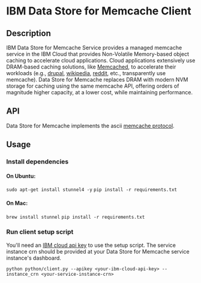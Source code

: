 # IBM Data Store for Memcache Client

## Description

IBM Data Store for Memcache Service provides a managed memcache service in the IBM Cloud that provides Non-Volatile Memory-based object caching to accelerate cloud applications.
Cloud applications extensively use DRAM-based caching solutions, like [Memcached](http://memcached.org/), to accelerate their workloads (e.g., [drupal](https://www.drupal.org/project/memcache), [wikipedia](http://www.datacenterknowledge.com/archives/2008/06/24/a-look-inside-wikipedias-infrastructure), [reddit](https://redditblog.com/2017/01/17/caching-at-reddit/), etc., transparently use memcache).
Data Store for Memcache replaces DRAM with modern NVM storage for caching using the same memcache API, offering orders of magnitude higher capacity, at a lower cost, while maintaining performance.

## API

Data Store for Memcache implements the ascii [memcache protocol](https://github.com/memcached/memcached/blob/master/doc/protocol.txt).

## Usage

### Install dependencies

#### On Ubuntu:
`sudo apt-get install stunnel4 -y`
`pip install -r requirements.txt`

#### On Mac:
`brew install stunnel`
`pip install -r requirements.txt`


### Run client setup script

You'll need an [IBM cloud api key](https://console.bluemix.net/docs/iam/apikeys.html#platform-api-keys) to use the setup script. The service instance crn should be provided at your Data Store for Memcache service instance's dashboard.

`python python/client.py --apikey <your-ibm-cloud-api-key> --instance_crn <your-service-instance-crn>`
